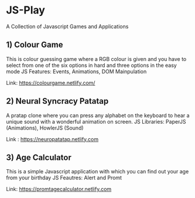 # JS-Play
A Collection of Javascript Games and Applications


## 1) Colour Game
This is colour guessing game where a RGB colour is given and you have to select from one of the six options in hard and three options in the easy mode
JS Features: Events, Animations, DOM Mainpulation

Link:  https://colourgame.netlify.com/

## 2) Neural Syncracy Patatap
A pratap clone where you can press any alphabet on the keyboard to hear a unique sound with a wonderful animation on screen.
JS Libraries: PaperJS (Animations), HowlerJS (Sound)

Link : https://neuropatatap.netlify.com


## 3) Age Calculator
This is a simple Javascript application with which you can find out your age from your birthday
JS Feautres: Alert and Promt

Link: https://promtagecalculator.netlify.com